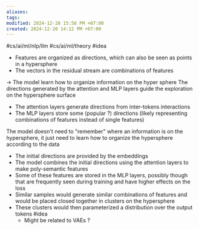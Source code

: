 ```yaml
---
aliases: 
tags: 
modified: 2024-12-28 15:56 PM +07:00
created: 2024-12-20 14:12 PM +07:00
---
```

#cs/ai/ml/nlp/llm #cs/ai/ml/theory #idea

- Features are organized as directions, which can also be seen as points in a hypersphere
- The vectors in the residual stream are combinations of features

-> The model learn how to organize information on the hyper sphere
The directions generated by the attention and MLP layers guide the exploration on the hypersphere surface
- The attention layers generate directions from inter-tokens interactions
- The MLP layers store some (popular ?) directions (likely representing combinations of features instead of single features)

The model doesn't need to "remember" where an information is on the hypersphere, it just need to learn how to organize the hypersphere according to the data
- The initial directions are provided by the embeddings
- The model combines the initial directions using the attention layers to make poly-semantic features
- Some of these features are stored in the MLP layers, possibly though that are frequently seen during training and have higher effects on the loss
- Similar samples would generate similar combinations of features and would be placed closed together in clusters on the hypersphere
- These clusters would then parameterized a distribution over the output tokens #idea
	- Might be related to VAEs ?